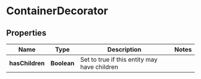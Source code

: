 
# ContainerDecorator

## Properties
Name | Type | Description | Notes
------------ | ------------- | ------------- | -------------
**hasChildren** | **Boolean** | Set to true if this entity may have children | 



